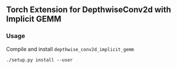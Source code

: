 Torch Extension for DepthwiseConv2d with Implicit GEMM
---

### Usage

Compile and install `depthwise_conv2d_implicit_gemm`

```
./setup.py install --user
```

